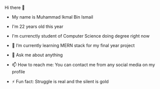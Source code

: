Hi there 👋
- My name is Muhammad Ikmal Bin Ismail
- I'm 22 years old this year
- I'm currenctly student of Computer Science doing degree right now

- 🌱 I’m currently learning MERN stack for my final year project
- 💬 Ask me about anything
- 📫 How to reach me: You can contact me from any social media on my profile
- ⚡ Fun fact: Struggle is real and the silent is gold
